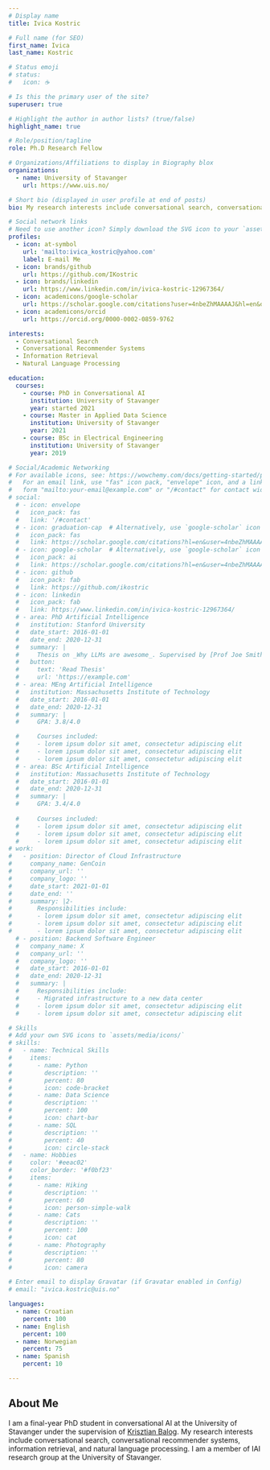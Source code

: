 ```yaml
---
# Display name
title: Ivica Kostric

# Full name (for SEO)
first_name: Ivica
last_name: Kostric

# Status emoji
# status:
#   icon: ☕️

# Is this the primary user of the site?
superuser: true

# Highlight the author in author lists? (true/false)
highlight_name: true

# Role/position/tagline
role: Ph.D Research Fellow

# Organizations/Affiliations to display in Biography blox
organizations:
  - name: University of Stavanger
    url: https://www.uis.no/

# Short bio (displayed in user profile at end of posts)
bio: My research interests include conversational search, conversational recommender systems, information retrieval, and natural language processing.

# Social network links
# Need to use another icon? Simply download the SVG icon to your `assets/media/icons/` folder.
profiles:
  - icon: at-symbol
    url: 'mailto:ivica_kostric@yahoo.com'
    label: E-mail Me
  - icon: brands/github
    url: https://github.com/IKostric
  - icon: brands/linkedin
    url: https://www.linkedin.com/in/ivica-kostric-12967364/
  - icon: academicons/google-scholar
    url: https://scholar.google.com/citations?user=4nbeZhMAAAAJ&hl=en&oi=ao
  - icon: academicons/orcid
    url: https://orcid.org/0000-0002-0859-9762

interests:
  - Conversational Search
  - Conversational Recommender Systems
  - Information Retrieval
  - Natural Language Processing

education:
  courses:
    - course: PhD in Conversational AI
      institution: University of Stavanger
      year: started 2021
    - course: Master in Applied Data Science
      institution: University of Stavanger
      year: 2021
    - course: BSc in Electrical Engineering
      institution: University of Stavanger
      year: 2019

# Social/Academic Networking
# For available icons, see: https://wowchemy.com/docs/getting-started/page-builder/#icons
#   For an email link, use "fas" icon pack, "envelope" icon, and a link in the
#   form "mailto:your-email@example.com" or "/#contact" for contact widget.
# social:
  # - icon: envelope
  #   icon_pack: fas
  #   link: '/#contact'
  # - icon: graduation-cap  # Alternatively, use `google-scholar` icon from `ai` icon pack
  #   icon_pack: fas
  #   link: https://scholar.google.com/citations?hl=en&user=4nbeZhMAAAAJ
  # - icon: google-scholar  # Alternatively, use `google-scholar` icon from `ai` icon pack
  #   icon_pack: ai
  #   link: https://scholar.google.com/citations?hl=en&user=4nbeZhMAAAAJ
  # - icon: github
  #   icon_pack: fab
  #   link: https://github.com/ikostric
  # - icon: linkedin
  #   icon_pack: fab
  #   link: https://www.linkedin.com/in/ivica-kostric-12967364/
  # - area: PhD Artificial Intelligence
  #   institution: Stanford University
  #   date_start: 2016-01-01
  #   date_end: 2020-12-31
  #   summary: |
  #     Thesis on _Why LLMs are awesome_. Supervised by [Prof Joe Smith](https://example.com). Presented papers at 5 IEEE conferences with the contributions being published in 2 Springer journals.
  #   button:
  #     text: 'Read Thesis'
  #     url: 'https://example.com'
  # - area: MEng Artificial Intelligence
  #   institution: Massachusetts Institute of Technology
  #   date_start: 2016-01-01
  #   date_end: 2020-12-31
  #   summary: |
  #     GPA: 3.8/4.0

  #     Courses included:
  #     - lorem ipsum dolor sit amet, consectetur adipiscing elit
  #     - lorem ipsum dolor sit amet, consectetur adipiscing elit
  #     - lorem ipsum dolor sit amet, consectetur adipiscing elit
  # - area: BSc Artificial Intelligence
  #   institution: Massachusetts Institute of Technology
  #   date_start: 2016-01-01
  #   date_end: 2020-12-31
  #   summary: |
  #     GPA: 3.4/4.0
      
  #     Courses included:
  #     - lorem ipsum dolor sit amet, consectetur adipiscing elit
  #     - lorem ipsum dolor sit amet, consectetur adipiscing elit
  #     - lorem ipsum dolor sit amet, consectetur adipiscing elit
# work:
#   - position: Director of Cloud Infrastructure
#     company_name: GenCoin
#     company_url: ''
#     company_logo: ''
#     date_start: 2021-01-01
#     date_end: ''
#     summary: |2-
#       Responsibilities include:
#       - lorem ipsum dolor sit amet, consectetur adipiscing elit
#       - lorem ipsum dolor sit amet, consectetur adipiscing elit
#       - lorem ipsum dolor sit amet, consectetur adipiscing elit
  # - position: Backend Software Engineer
  #   company_name: X
  #   company_url: ''
  #   company_logo: ''
  #   date_start: 2016-01-01
  #   date_end: 2020-12-31
  #   summary: |
  #     Responsibilities include:
  #     - Migrated infrastructure to a new data center
  #     - lorem ipsum dolor sit amet, consectetur adipiscing elit
  #     - lorem ipsum dolor sit amet, consectetur adipiscing elit

# Skills
# Add your own SVG icons to `assets/media/icons/`
# skills:
#   - name: Technical Skills
#     items:
#       - name: Python
#         description: ''
#         percent: 80
#         icon: code-bracket
#       - name: Data Science
#         description: ''
#         percent: 100
#         icon: chart-bar
#       - name: SQL
#         description: ''
#         percent: 40
#         icon: circle-stack
#   - name: Hobbies
#     color: '#eeac02'
#     color_border: '#f0bf23'
#     items:
#       - name: Hiking
#         description: ''
#         percent: 60
#         icon: person-simple-walk
#       - name: Cats
#         description: ''
#         percent: 100
#         icon: cat
#       - name: Photography
#         description: ''
#         percent: 80
#         icon: camera

# Enter email to display Gravatar (if Gravatar enabled in Config)
# email: "ivica.kostric@uis.no"

languages:
  - name: Croatian
    percent: 100
  - name: English
    percent: 100
  - name: Norwegian
    percent: 75
  - name: Spanish
    percent: 10

---
```


## About Me

I am a final-year PhD student in conversational AI at the University of Stavanger under the supervision of [Krisztian Balog](https://krisztianbalog.com/). My research interests include conversational search, conversational recommender systems, information retrieval, and natural language processing. I am a member of IAI research group at the University of Stavanger.

